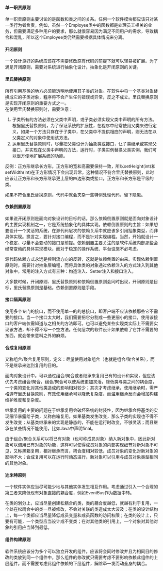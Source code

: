 #### 单一职责原则
单一职责原则主要讨论的是函数和类之间的关系。任何一个软件模块都应该只对某一类行为者负责。例如，虽然一个Employee类中的函数都是处理员工相关的业务，但需要满足多种用户的要求，那么就很容易因为满足不同用户的需求，导致耦合和混乱，所以这个Employee类仍然需要根据具体情况来分离。

#### 开闭原则 
一个设计良好的系统应该在不需要修改原有代码的前提下就可以轻易被扩展。为了满足开闭原则，需要对系统进行抽象化设计，抽象化是开闭原则的关键。

#### 里氏替换原则
所有引用基类的地方必须能透明地使用其子类的对象。在软件中将一个基类对象替换成它的子类对象，程序将不会产生任何错误或异常，反之不成立。里氏替换原则是实现开闭原则的重要方式之一。  
在使用里氏替换原则时，需要注意：
1. 子类所有的方法必须在父类中声明，或子类必须实现父类中声明的所有方法。根据里氏替换原则，为了保证系统的扩展性，在程序中经常使用父类来进行定义，如果一个方法只存在于子类中，在父类中不提供相应的声明，则无法在以父类定义的对象中使用该方法。
2. 运用里氏替换原则时，尽量把父类设计为抽象类或接口，让子类继承或实现父接口，并实现在父类中声明的方法，运行时，子类实例替换父类实例，我们可以很方便地扩展系统的功能。

反例：正方形继承长方形，正方形的宽和高需要保持一致，所以setHeight(int)和setWidth(int)在正方形情况下会出现异常，这种情况不符合里氏替换原则，此时应该让正方形和长方形继承更上层的四边形类或接口，正方形和长方形是平级的类。

如果不符合里氏替换原则，代码中就会夹杂一些特例处理代码，留下隐患。

#### 依赖倒置原则
如果说开闭原则是面向对象设计的目标的话，那么依赖倒置原则就是面向对象设计的主要实现机制之一，它是系统抽象化的具体实现。依赖倒置原则的主旨：如果想要设计一个灵活的系统，在源代码层次的依赖关系中就应该多引用抽象类型，而非具体实现。换言之，要针对接口编程，而不是针对实现编程。当然，开始就设计一个稳定、尽量不会变动的接口是前提。依赖倒置主要关注的是软件系统内部那些会经常变动的具体实现模块，而对于稳定的操作系统、平台设施不必考虑。

源代码依赖方式永远是控制流方向的反转，这就是依赖倒置的由来。实现依赖倒置原则时，需要针对抽象层编程，而将具体类的对象通过依赖注入的方式注入到其他对象中。常用的注入方式有三种：构造注入、Setter注入和接口注入。

大多数时候，开闭原则、里氏替换原则和依赖倒置原则会同时出现，开闭原则是目标，里氏替换原则是基础，依赖倒置原则是手段。

#### 接口隔离原则
使用多个专门的接口，而不使用单一的的总接口，即客户端不应该依赖那些它不需要的接口。当一个接口太大时，我们需要把它分割成一些更细小的接口，使用该接口的客户端仅需知道与之相关的方法即可。也可以避免某些实现类实际上不需要实现该方法，却不得不写一个空方法。任何层次的软件设计如果依赖了它并不需要的东西，就会带来意料之外的麻烦。

#### 合成复用原则
又称组合/聚合复用原则，定义：尽量使用对象组合（也就是组合/聚合关系），而不是继承来达到复用的目的。

面向对象设计中，可以通过组合/聚合或者继承来复用已有的设计和实现，但应该优先考虑组合/聚合，组合/聚合可以使系统更加灵活，降低类与类之间的耦合度，一个类的变化对其他类造成的影响相对较少；其次才考虑继承，使用继承时，需严格遵守里氏替换原则，有效使用继承可以降低复杂度，而滥用继承反而会增加构建维护难度和复杂度。

继承复用的主要的问题在于继承复用会破坏系统的封装性，因为继承会将基类的实现细节暴露给子类，又称白箱复用，如果基类发生改变，那么子类的实现也不得不发生改变；从基类继承来的实现是静态的，不能在运行时改变，不够灵活；而且继承在某些情况不能使用，比如Java中声明final。

由于组合/聚合关系可以将已有对象（也可称成员对象）纳入新对象中，因此新对象可以调用已有对象的功能，这样可以使得成员对象的内部实现细节对新对象不可见，又称黑箱复用，相对继承而言，耦合度相对较低，成员对象的变化对新对象的影响不大；合成复用可以在运行时动态进行，新对象可以引用与成员对象类型相同的其他对象。

#### 迪米特原则
一个软件实体应当尽可能少地与其他实体发生相互作用。考虑通过引入一个合理的第三者来降低现有对象直接的耦合度，例如EventBus作为数据中转。

在类的划分上，应当尽量创建松耦合的类，类的耦合度越低，就越有利于复用，一个处在松耦合中的类一旦被修改，不会对关联的类造成太大波及；在类的设计结构上，每一个类都应当尽量降低成员变量和成员函数的访问权限；在类的设计上，只要有可能，一个类型应当设计成不变类；在对其他类的引用上，一个对象对其他对象的引用应当降到最低。

#### 组件构建原则
软件系统应该分为多个可以独立开发的组件，应该将会同时修改并且为相同目的修改的类放到同一个组件中。那么组件的修改就只需要考虑不要影响依赖此组件的上层组件，而不需要考虑此组件依赖的下层组件，解除牵一发而动全身的耦合。